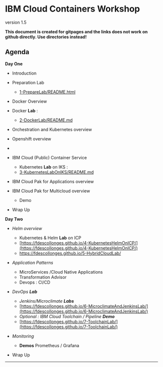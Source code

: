 # IBM Cloud Containers Workshop

version 1.5

**This document is created for gitpages and the links does not work on github directly. Use directories instead!**

## Agenda
**Day One**
+ Introduction
+ Preparation Lab
  + [1-PrepareLab/README.html](1-PrepareLab/README.html)
  
+ Docker Overview

+ Docker **Lab** :
  + [2-DockerLab/README.md](2-DockerLab/README.md)

+ Orchestration and Kubernetes overview
+ Openshift overview
+
+ IBM Cloud (Public) Container Service
  + Kubernetes **Lab** on IKS :
  + [3-KubernetesLabOnIKS/README.md](3-KubernetesLabOnIKS/README.md)
+ IBM Cloud Pak for Applications overview
+ IBM Cloud Pak for Multicloud overview
  + Demo
+ Wrap Up

**Day Two**
+ _Helm overview_
  + Kubernetes & Helm **Lab** on ICP
  + [https://fdescollonges.github.io/4-KubernetesHelmOnICP/](https://fdescollonges.github.io/4-KubernetesHelmOnICP/)
  + <https://fdescollonges.github.io/5-HybridCloudLab/>
+ _Application Patterns_
  + MicroServices /Cloud Native Applications
  + Transformation Advisor
  + Devops : CI/CD
+ _DevOps **Lab**_
  + _Jenkins/Microclimate **Labs**_
  + [https://fdescollonges.github.io/6-MicroclimateAndJenkinsLab/](https://fdescollonges.github.io/6-MicroclimateAndJenkinsLab/)
  + _Optional : IBM Cloud Toolchain / Pipeline **Demo**_
  + [https://fdescollonges.github.io/7-ToolchainLab/](https://fdescollonges.github.io/7-ToolchainLab/)

+ _Monitoring_
  + **Demos** Prometheus / Grafana

+ Wrap Up

---
